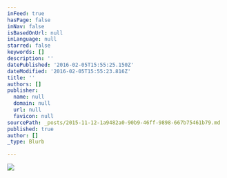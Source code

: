 ```yaml
---
inFeed: true
hasPage: false
inNav: false
isBasedOnUrl: null
inLanguage: null
starred: false
keywords: []
description: ''
datePublished: '2016-02-05T15:55:25.150Z'
dateModified: '2016-02-05T15:55:23.816Z'
title: ''
authors: []
publisher:
  name: null
  domain: null
  url: null
  favicon: null
sourcePath: _posts/2015-11-12-1a9482a0-90b9-46ff-9898-667b75461b79.md
published: true
author: []
_type: Blurb

---
```

![](https://the-grid-user-content.s3-us-west-2.amazonaws.com/48976599-a937-49d6-a644-87349ee1d7e4.jpg)
